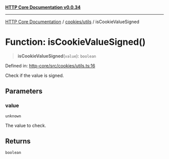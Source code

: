 [**HTTP Core Documentation v0.0.34**](../../../README.md)

***

[HTTP Core Documentation](../../../modules.md) / [cookies/utils](../README.md) / isCookieValueSigned

# Function: isCookieValueSigned()

> **isCookieValueSigned**(`value`): `boolean`

Defined in: [http-core/src/cookies/utils.ts:16](https://github.com/stonemjs/http-core/blob/6ce19e93bd5f8b28975217f6c01558c07c7c03c7/src/cookies/utils.ts#L16)

Check if the value is signed.

## Parameters

### value

`unknown`

The value to check.

## Returns

`boolean`
